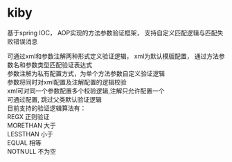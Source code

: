 kiby
====

基于spring IOC， AOP实现的方法参数验证框架， 支持自定义匹配逻辑与匹配失败错误消息

可通过xml和参数注解两种形式定义验证逻辑， xml为默认模版配置， 通过方法参数名和参数类型匹配验证表达式<br/>
参数注解为私有配置方式，为单个方法参数自定义验证逻辑<br/>
参数将同时对xml配置及注解配置的逻辑校验<br/>
xml可对同一个参数配置多个校验逻辑,注解只允许配置一个<br/>
可通过配置, 跳过父类默认验证逻辑<br/>
目前支持的验证逻辑算法有：<br/>
REGX  正则验证<br/>
MORETHAN 大于<br/>
LESSTHAN 小于<br/>
EQUAL 相等<br/>
NOTNULL  不为空<br/>
